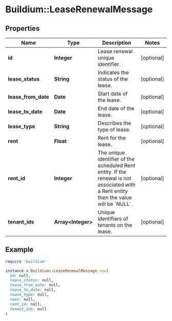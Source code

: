 # Buildium::LeaseRenewalMessage

## Properties

| Name | Type | Description | Notes |
| ---- | ---- | ----------- | ----- |
| **id** | **Integer** | Lease renewal unique identifier. | [optional] |
| **lease_status** | **String** | Indicates the status of the lease. | [optional] |
| **lease_from_date** | **Date** | Start date of the lease. | [optional] |
| **lease_to_date** | **Date** | End date of the lease. | [optional] |
| **lease_type** | **String** | Describes the type of lease. | [optional] |
| **rent** | **Float** | Rent for the lease. | [optional] |
| **rent_id** | **Integer** | The unique identifier of the scheduled Rent entity. If the renewal is not associated with a Rent entity then the value will be &#x60;NULL&#x60;. | [optional] |
| **tenant_ids** | **Array&lt;Integer&gt;** | Unique identifiers of tenants on the lease. | [optional] |

## Example

```ruby
require 'buildium'

instance = Buildium::LeaseRenewalMessage.new(
  id: null,
  lease_status: null,
  lease_from_date: null,
  lease_to_date: null,
  lease_type: null,
  rent: null,
  rent_id: null,
  tenant_ids: null
)
```

